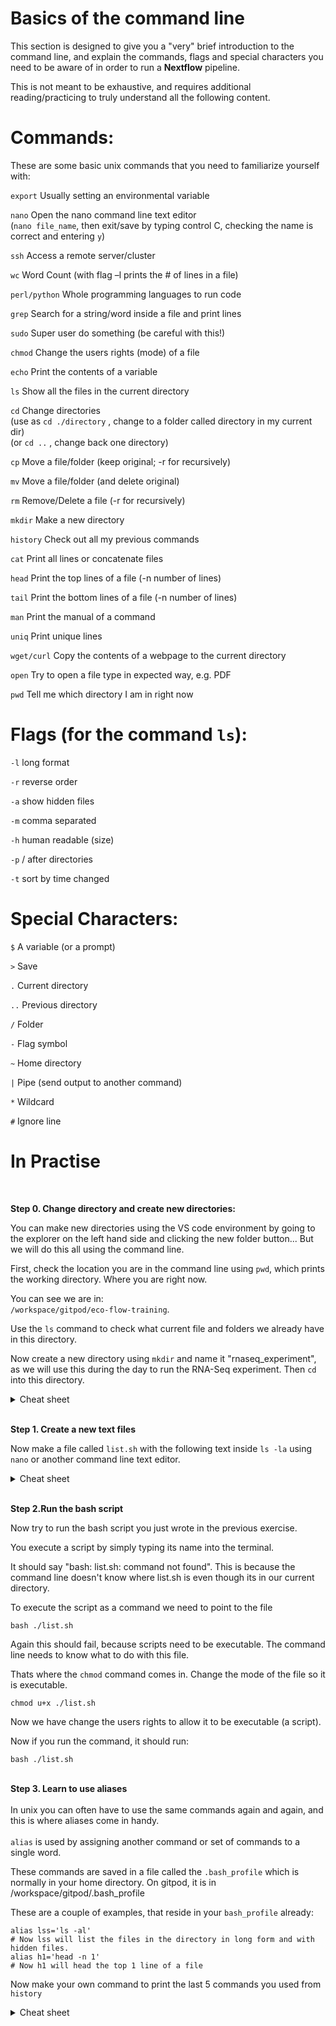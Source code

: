 # Basics of the command line

This section is designed to give you a "very" brief introduction to the command line, and explain the commands, flags and special characters you need to be aware of in order to run a **Nextflow** pipeline.

This is not meant to be exhaustive, and requires additional reading/practicing to truly understand all the following content.

# Commands:

These are some basic unix commands that you need to familiarize yourself with:


`export`	Usually setting an environmental variable

`nano`	Open the nano command line text editor<br>
(`nano file_name`, then exit/save by typing control C, checking the name is correct and entering `y`)

`ssh`	Access a remote server/cluster

`wc` 	Word Count (with flag –l prints the # of lines in a file)

`perl/python`	Whole programming languages to run code

`grep`	Search for a string/word inside a file and print lines

`sudo`	Super user do something (be careful with this!) 

`chmod`	Change the users rights (mode) of a file

`echo`	Print the contents of a variable

`ls`	Show all the files in the current directory

`cd`	Change directories<br>
(use as `cd ./directory` ,  change to a folder called directory in my current dir)<br>
(or `cd ..` , change back one directory)

`cp`	Move a file/folder (keep original; -r for recursively)

`mv`	Move a file/folder (and delete original)

`rm`	Remove/Delete a file (-r for recursively)

`mkdir`	Make a new directory

`history`	Check out all my previous commands

`cat`	Print all lines or concatenate files

`head`	Print the top lines of a file (-n number of lines)

`tail`	Print the bottom lines of a file (-n number of lines)

`man`	Print the manual of a command

`uniq`	Print unique lines

`wget/curl`	Copy the contents of a webpage to the current directory

`open`	Try to open a file type in expected way, e.g. PDF 

`pwd`	Tell me which directory I am in right now


# Flags (for the command `ls`):

`-l`	long format

`-r`	reverse order

`-a`	show hidden files

`-m`	comma separated

`-h`	human readable (size)

`-p`	/ after directories 

`-t`	sort by time changed


# Special Characters:

`$`	A variable (or a prompt)

`>`	Save

`.`	Current directory

`..`	Previous directory

`/`	Folder

`-`	Flag symbol

`~`	Home directory

`|`	Pipe (send output to another command)

`*`	Wildcard

`#`	Ignore line


# In Practise
<br>

**Step 0. Change directory and create new directories:**

You can make new directories using the VS code environment by going to the explorer on the left hand side and clicking the new folder button... But we will do this all using the command line.

First, check the location you are in the command line using `pwd`, which prints the working directory. Where you are right now. 

You can see we are in:<br> `/workspace/gitpod/eco-flow-training`.

Use the `ls` command to check what current file and folders we already have in this directory.

Now create a new directory using `mkdir` and name it "rnaseq_experiment", as we will use this during the day to run the RNA-Seq experiment. Then `cd` into this directory.

<details>
<summary>Cheat sheet</summary>
<br>
mkdir rnaseq_experiment

cd rnaseq_experiment
</details>

<br>

**Step 1. Create a new text files**

Now make a file called `list.sh` with the following text inside `ls -la` using `nano` or another command line text editor.
<br>
<details>
<summary>Cheat sheet</summary>
<br>
nano list.sh

<write some text>

quit nano using Control X

and type y (to agree to exit)

then press enter

</details>
</br>

**Step 2.Run the bash script**

Now try to run the bash script you just wrote in the previous exercise.

You execute a script by simply typing its name into the terminal.

It should say "bash: list.sh: command not found". This is because the command line doesn't know where list.sh is even though its in our current directory. 

To execute the script as a command we need to point to the file

`bash ./list.sh`

Again this should fail, because scripts need to be executable. The command line needs to know what to do with this file. 

Thats where the `chmod` command comes in. Change the mode of the file so it is executable.

`chmod u+x ./list.sh`

Now we have change the users rights to allow it to be executable (a script). 

Now if you run the command, it should run:

`bash ./list.sh`
<br>
<br>

**Step 3. Learn to use aliases**
<br><br>
In unix you can often have to use the same commands again and again, and this is where aliases come in handy.
<br>
<br>
`alias` is used by assigning another command or set of commands to a single word.

These commands are saved in a file called the `.bash_profile` which is normally in your home directory. On gitpod, it is in /workspace/gitpod/.bash_profile

These are a couple of examples, that reside in your `bash_profile` already:

```
alias lss='ls -al'      
# Now lss will list the files in the directory in long form and with hidden files.
alias h1='head -n 1'    
# Now h1 will head the top 1 line of a file
```

Now make your own command to print the last 5 commands you used from `history`

<details>
<summary>Cheat sheet</summary>
<br>
Save the following line in :<br>
/workspace/gitpod/.bash_profile:<br>

`alias hist5='history | tail -n 5`<br>
Then source the /workspace/gitpod/.bash_profile file:<br>

`source /workspace/gitpod/.bash_profile file`

"hist5" was the name I used, but you can call it whatever command you wish, as long as it doesn't already exist.
</details>
